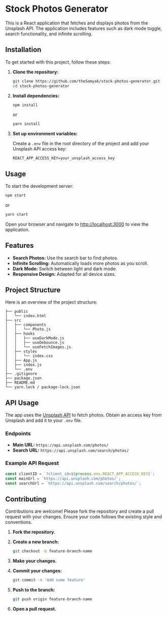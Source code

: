 # Stock Photos Generator

This is a React application that fetches and displays photos from the Unsplash API. The application includes features such as dark mode toggle, search functionality, and infinite scrolling.

## Installation

To get started with this project, follow these steps:

1. **Clone the repository:**

   ```bash
   git clone https://github.com/theSamyak/stock-photos-generator.git
   cd stock-photos-generator
   ```

2. **Install dependencies:**

   ```bash
   npm install
   ```

   or

   ```bash
   yarn install
   ```

3. **Set up environment variables:**

   Create a `.env` file in the root directory of the project and add your Unsplash API access key:

   ```env
   REACT_APP_ACCESS_KEY=your_unsplash_access_key
   ```

## Usage

To start the development server:

```bash
npm start
```

or

```bash
yarn start
```

Open your browser and navigate to [http://localhost:3000](http://localhost:3000) to view the application.

## Features

- **Search Photos:** Use the search bar to find photos.
- **Infinite Scrolling:** Automatically loads more photos as you scroll.
- **Dark Mode:** Switch between light and dark mode.
- **Responsive Design:** Adapted for all device sizes.

## Project Structure

Here is an overview of the project structure:

```plaintext
├── public
│   └── index.html
├── src
│   ├── components
│   │   └── Photo.js
│   ├── hooks
│   │   ├── useDarkMode.js
│   │   ├── useDebounce.js
│   │   └── useFetchImages.js
│   ├── styles
│   │   └── index.css
│   ├── App.js
│   ├── index.js
│   └── .env
├── .gitignore
├── package.json
├── README.md
└── yarn.lock / package-lock.json
```

## API Usage

The app uses the [Unsplash API](https://unsplash.com/developers) to fetch photos. Obtain an access key from Unsplash and add it to your `.env` file.

### Endpoints

- **Main URL:** `https://api.unsplash.com/photos/`
- **Search URL:** `https://api.unsplash.com/search/photos/`

### Example API Request

```javascript
const clientID = `?client_id=${process.env.REACT_APP_ACCESS_KEY}`;
const mainUrl = `https://api.unsplash.com/photos/`;
const searchUrl = `https://api.unsplash.com/search/photos/`;
```

## Contributing

Contributions are welcome! Please fork the repository and create a pull request with your changes. Ensure your code follows the existing style and conventions.

1. **Fork the repository.**
2. **Create a new branch:**

   ```bash
   git checkout -b feature-branch-name
   ```

3. **Make your changes.**
4. **Commit your changes:**

   ```bash
   git commit -m 'Add some feature'
   ```

5. **Push to the branch:**

   ```bash
   git push origin feature-branch-name
   ```

6. **Open a pull request.**
